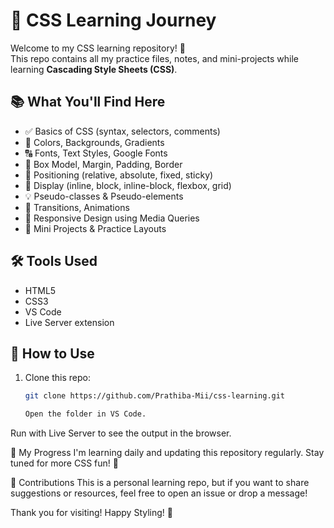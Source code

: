 # 🌈 CSS Learning Journey

Welcome to my CSS learning repository! 🎉  
This repo contains all my practice files, notes, and mini-projects while learning **Cascading Style Sheets (CSS)**.

## 📚 What You'll Find Here

- ✅ Basics of CSS (syntax, selectors, comments)
- 🎨 Colors, Backgrounds, Gradients
- 🔠 Fonts, Text Styles, Google Fonts
- 📏 Box Model, Margin, Padding, Border
- 📐 Positioning (relative, absolute, fixed, sticky)
- 🎯 Display (inline, block, inline-block, flexbox, grid)
- 💡 Pseudo-classes & Pseudo-elements
- 🔁 Transitions, Animations
- 📱 Responsive Design using Media Queries
- 🧪 Mini Projects & Practice Layouts

## 🛠 Tools Used

- HTML5  
- CSS3  
- VS Code  
- Live Server extension  

## 🚀 How to Use

1. Clone this repo:
   ```bash
   git clone https://github.com/Prathiba-Mii/css-learning.git

   Open the folder in VS Code.

Run with Live Server to see the output in the browser.

📅 My Progress
I'm learning daily and updating this repository regularly.
Stay tuned for more CSS fun! 🌟

🙌 Contributions
This is a personal learning repo, but if you want to share suggestions or resources, feel free to open an issue or drop a message!

Thank you for visiting!
Happy Styling! 💅
